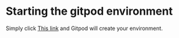 # Starting the gitpod environment

Simply click [This link](https://gitpod.io/#https://github.com/simorgh1/gitpod-workspace/tree/use-ecr-devcontainer) and Gitpod will create your environment.
